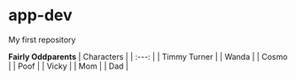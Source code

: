 # app-dev
My first repository

**Fairly Oddparents**
| Characters  |
| :---:       |
| Timmy Turner |
| Wanda       |
| Cosmo       |
| Poof       |
| Vicky       |
| Mom         |
| Dad         |

